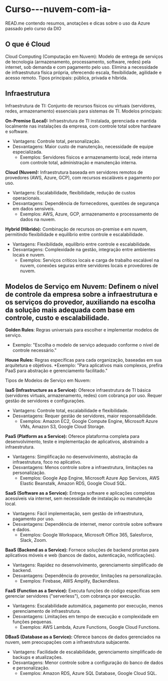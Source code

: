 # Curso---nuvem-com-ia-
READ.me  contendo resumos, anotações e dicas sobre o uso da Azure passado pelo curso da DIO

## O que é Cloud
Cloud Computing (Computação em Nuvem): Modelo de entrega de serviços de tecnologia (armazenamento, processamento, software, redes) pela internet, sob demanda e com pagamento pelo uso. Elimina a necessidade de infraestrutura física própria, oferecendo escala, flexibilidade, agilidade e acesso remoto. Tipos principais: pública, privada e híbrida.

## Infraestrutura
Infraestrutura de TI: Conjunto de recursos físicos ou virtuais (servidores, redes, armazenamento) essenciais para sistemas de TI. Modelos principais:

**On-Premise (Local):** Infraestrutura de TI instalada, gerenciada e mantida localmente nas instalações da empresa, com controle total sobre hardware e software.
* Vantagens: Controle total, personalização.
* Desvantagens: Maior custo de manutenção, necessidade de equipe especializada.
  - Exemplos: Servidores físicos e armazenamento local, rede interna com controle total, administração e manutenção interna.
  
**Cloud (Nuvem):** Infraestrutura baseada em servidores remotos de provedores (AWS, Azure, GCP), com recursos escaláveis e pagamento por uso.
* Vantagens: Escalabilidade, flexibilidade, redução de custos operacionais.
* Desvantagens: Dependência de fornecedores, questões de segurança em dados sensíveis.
  - Exemplos: AWS, Azure, GCP, armazenamento e processamento de dados na nuvem.

**Hybrid (Híbrido):** Combinação de recursos on-premise e em nuvem, permitindo flexibilidade e equilíbrio entre controle e escalabilidade.
* Vantagens: Flexibilidade, equilíbrio entre controle e escalabilidade.
* Desvantagens: Complexidade na gestão, integração entre ambientes locais e nuvem.
  - Exemplos: Serviços críticos locais e carga de trabalho escalável na nuvem, conexões seguras entre servidores locais e provedores de nuvem.

## Modelos de Serviço em Nuvem: Definem o nível de controle da empresa sobre a infraestrutura e os serviços do provedor, auxiliando na escolha da solução mais adequada com base em controle, custo e escalabilidade.

**Golden Rules**: Regras universais para escolher e implementar modelos de serviço.
  * Exemplo: "Escolha o modelo de serviço adequado conforme o nível de controle necessário."

**House Rules:** Regras específicas para cada organização, baseadas em sua arquitetura e objetivos.
  *Exemplo: "Para aplicativos mais complexos, prefira PaaS para abstração e gerenciamento facilitado."
  
Tipos de Modelos de Serviço em Nuvem:

**IaaS (Infrastructure as a Service):** Oferece infraestrutura de TI básica (servidores virtuais, armazenamento, redes) com cobrança por uso. Requer gestão de servidores e configurações.
* Vantagens: Controle total, escalabilidade e flexibilidade.
* Desvantagens: Requer gestão de servidores, maior responsabilidade.
  * Exemplos: Amazon EC2, Google Compute Engine, Microsoft Azure VMs, Amazon S3, Google Cloud Storage.
    
**PaaS (Platform as a Service):** Oferece plataforma completa para desenvolvimento, teste e implementação de aplicativos, abstraindo a infraestrutura.
* Vantagens: Simplificação no desenvolvimento, abstração da infraestrutura, foco no aplicativo.
* Desvantagens: Menos controle sobre a infraestrutura, limitações na personalização.
  * Exemplos: Google App Engine, Microsoft Azure App Services, AWS Elastic Beanstalk, Amazon RDS, Google Cloud SQL.

**SaaS (Software as a Service):** Entrega software e aplicações completas acessíveis via internet, sem necessidade de instalação ou manutenção local.
* Vantagens: Fácil implementação, sem gestão de infraestrutura, pagamento por uso.
* Desvantagens: Dependência de internet, menor controle sobre software e dados.
  * Exemplos: Google Workspace, Microsoft Office 365, Salesforce, Slack, Zoom.
    
**BaaS (Backend as a Service):** Fornece soluções de backend prontas para aplicativos móveis e web (bancos de dados, autenticação, notificações).
* Vantagens: Rapidez no desenvolvimento, gerenciamento simplificado de backend.
* Desvantagens: Dependência do provedor, limitações na personalização.
  * Exemplos: Firebase, AWS Amplify, Backendless.
    
**FaaS (Function as a Service):** Executa funções de código específicas sem gerenciar servidores ("serverless"), com cobrança por execução.
* Vantagens: Escalabilidade automática, pagamento por execução, menos gerenciamento de infraestrutura.
* Desvantagens: Limitações em tempo de execução e complexidade em funções pequenas.
  * Exemplos: AWS Lambda, Azure Functions, Google Cloud Functions.
    
**DBaaS (Database as a Service):** Oferece bancos de dados gerenciados na nuvem, sem preocupações com a infraestrutura subjacente.
* Vantagens: Facilidade de escalabilidade, gerenciamento simplificado de backups e atualizações.
* Desvantagens: Menor controle sobre a configuração do banco de dados e personalização.
  * Exemplos: Amazon RDS, Azure SQL Database, Google Cloud SQL.

